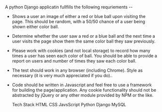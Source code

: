 A python Django applicatin fullfills the following requriements --
* Shows a user an image of either a red or blue ball upon visiting the page. This should be random, with a 50/50 chance of a user being shown either color ball.
* Determine whether the user saw a red or a blue ball and the next time a user visits the page show them the same color ball they saw previously.
* Please work with cookies (and not local storage) to record how many times a user has seen each color of ball. You should be able to provide a report on users and number of times they saw each color ball.
* The test should work in any browser (including Chrome). Style as necessary (it is very much appreciated if you do)..
* Code should be written in Javascript and feel free to use a framework for building the page/application. Any cookie functionality should not be abstracted by jQuery or any other module provided by NPM or the like.

  Tech Stack
  HTML CSS JavsScript Python Django MySQL
